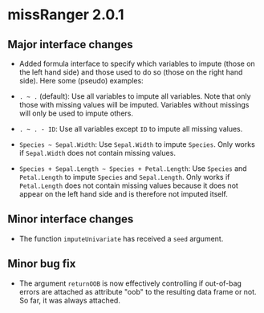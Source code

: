 # missRanger 2.0.1

## Major interface changes
* Added formula interface to specify which variables to impute (those on the left hand side) and those used to do so (those on the right hand side). Here some (pseudo) examples:

- `. ~ .` (default): Use all variables to impute all variables. Note that only those with missing values will be imputed. Variables without missings will only be used to impute others.

- `. ~ . - ID`: Use all variables except `ID` to impute all missing values.

- `Species ~ Sepal.Width`: Use `Sepal.Width` to impute `Species`. Only works if `Sepal.Width` does not contain missing values.

- `Species + Sepal.Length ~ Species + Petal.Length`: Use `Species` and `Petal.Length` to impute `Species` and `Sepal.Length`. Only works if `Petal.Length` does not contain missing values because it does not appear on the left hand side and is therefore not imputed itself.

## Minor interface changes

* The function `imputeUnivariate` has received a `seed` argument.

## Minor bug fix

* The argument `returnOOB` is now effectively controlling if out-of-bag errors are attached as attribute "oob" to the resulting data frame or not. So far, it was always attached.